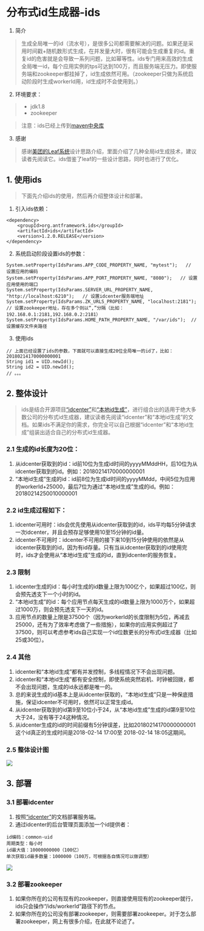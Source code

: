 # 分布式id生成器-ids

1. 简介
> 生成全局唯一的id（流水号），是很多公司都需要解决的问题。如果还是采用时间戳+随机数形式生成，在并发量大时，很有可能会生成重复的id。重复id的危害就是会导致一系列问题，比如幂等性。ids专门用来高效的生成全局唯一id，每个应用实例的tps可达到100万，而且服务端无压力。即使服务端和zookeeper都挂掉了，id生成依然可用。（zookeeper只做为系统启动阶段时生成workerId用，id生成时不会使用到。）

2. 环境要求：
> * jdk1.8
> * zookeeper


> 注意：ids已经上传到[maven中央库](http://search.maven.org/#search%7Cga%7C1%7Corg.antframework.ids)

3. 感谢
> 感谢[美团的Leaf系统](https://tech.meituan.com/MT_Leaf.html)设计思路介绍，里面介绍了几种全局id生成技术，建议读者先阅读它。ids借鉴了leaf的一些设计思路，同时也进行了优化。

## 1. 使用ids
> 下面先介绍ids的使用，然后再介绍整体设计和部署。

1. 引入ids依赖：
```
<dependency>
    <groupId>org.antframework.ids</groupId>
    <artifactId>ids</artifactId>
    <version>1.2.0.RELEASE</version>
</dependency>
```
2. 系统启动阶段设置ids的参数：
```
System.setProperty(IdsParams.APP_CODE_PROPERTY_NAME, "mytest");   // 设置应用的编码
System.setProperty(IdsParams.APP_PORT_PROPERTY_NAME, "8080");   // 设置应用使用的端口
System.setProperty(IdsParams.SERVER_URL_PROPERTY_NAME, "http://localhost:6210");   // 设置idcenter服务端地址
System.setProperty(IdsParams.ZK_URLS_PROPERTY_NAME, "localhost:2181");  // 设置zookeeper地址，存在多个则以“,”分隔（比如：192.168.0.1:2181,192.168.0.2:2181）
System.setProperty(IdsParams.HOME_PATH_PROPERTY_NAME, "/var/ids");  // 设置缓存文件夹路径
```
3. 使用ids
```
// 上面已经设置了ids的参数，下面就可以直接生成20位全局唯一的id了，比如：20180214170000000001
String id1 = UID.newId();
String id2 = UID.newId();
// 。。。
```

## 2. 整体设计
> ids是结合开源项目[“idcenter”](https://github.com/zhongxunking/idcenter)和[“本地id生成”](https://github.com/zhongxunking/ant-common-util#7-本地id生成器)，进行组合出的适用于绝大多数公司的分布式id生成器，建议读者先阅读“idcenter”和“本地id生成”的文档。如果ids不满足你的需求，你完全可以自己根据“idcenter”和“本地id生成”组装出适合自己的分布式id生成器。

### 2.1 生成的id长度为20位：
1. 从idcenter获取到的id：id前10位为生成id时间的yyyyMMddHH，后10位为从idcenter获取到的id。例如：20180214170000000001
2. “本地id生成”生成的id：id前8位为生成id时间的yyyyMMdd，中间5位为应用的workerId+25000，最后7位为通过“本地id生成”生成的id。例如：20180214250010000001

### 2.2 id生成过程如下：
1. idcenter可用时：ids会优先使用从idcenter获取到的id，ids平均每5分钟请求一次idcenter，并且会预存足够使用10至15分钟的id量。
2. idcenter不可用时：idcenter不可用的接下来10到15分钟使用的依然是从idcenter获取到的id，因为有id存量。只有当从idcenter获取到的id使用完时，ids才会使用从“本地id生成”生成的id，直到idcenter的服务恢复。

### 2.3 限制
1. idcenter生成的id：每小时生成的id数量上限为100亿个，如果超过100亿，则会预先透支下一个小时的id。
2. “本地id生成”的id：每个应用节点每天生成的id数量上限为1000万个，如果超过1000万，则会预先透支下一天的id。
3. 应用节点的数量上限是37500个（因为workerId的长度限制为5位，再减去25000，还有为了效率考虑做了一些措施），如果你的应用实例超过了37500，则可以考虑参考ids自己实现一个id位数更长的分布式id生成器（比如25或30位）。

### 2.4 其他
1. idcenter和“本地id生成”都有并发控制，多线程情况下不会出现问题。
2. idcenter和“本地id生成”都有安全控制，即使系统突然宕机、时钟被回拨，都不会出现问题，生成的id永远都是唯一的。
3. 总的来说生成的id基本上是从idcenter获取的，“本地id生成”只是一种保底措施，保证idcenter不可用时，依然可以正常生成id。
4. 从idcenter获取到的id第9至10位小于24，从“本地id生成”生成的id第9至10位大于24，没有等于24这种情况。
5. 从idcenter生成的id的时间前缀有5分钟误差，比如20180214170000000001这个id真正的生成时间是2018-02-14 17:00至
2018-02-14 18:05这期间。

### 2.5 整体设计图
![](https://note.youdao.com/yws/api/personal/file/WEB54a4eae4524569272aadcc611a4355f2?method=download&shareKey=0776adfb2e6be8406898b74e19c58ffa)

## 3. 部署
### 3.1 部署idcenter
1. 按照[“idcenter”](https://github.com/zhongxunking/idcenter#2-服务端部署)的文档部署服务端。
2. 通过idcenter的后台管理页面添加一个id提供者：
```
id编码：common-uid
周期类型：每小时
id最大值：10000000000（100亿）
单次获取id最多数量：1000000（100万，可根据各自情况可以做调整）
```
![](https://note.youdao.com/yws/api/personal/file/WEB896a835676108bdf7dcfd792dd4e5764?method=download&shareKey=b050ceb4de5991523295c38aaa0c2e6f)
### 3.2 部署zookeeper
1. 如果你所在的公司有现有的zookeeper，则直接使用现有的zookeeper就行，ids只会操作“/ids/workerId”路径下的节点。
2. 如果你所在的公司没有部署zookeeper，则需要部署zookeeper。对于怎么部署zookeeper，网上有很多介绍，在此就不论述了。
